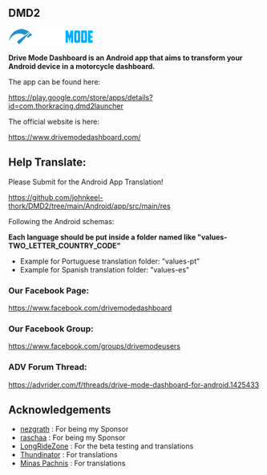 ## DMD2

![DMD2 LOGO](drivemode_logo.png)

**Drive Mode Dashboard is an Android app that aims to transform your Android device in a motorcycle dashboard.**

The app can be found here:

https://play.google.com/store/apps/details?id=com.thorkracing.dmd2launcher



The official website is here:

https://www.drivemodedashboard.com/




## Help Translate:

Please Submit for the Android App Translation!

https://github.com/johnkeel-thork/DMD2/tree/main/Android/app/src/main/res


Following the Android schemas:

**Each language should be put inside a folder named like "values-TWO_LETTER_COUNTRY_CODE"**

- Example for Portuguese translation folder: "values-pt"
- Example for Spanish translation folder: "values-es"




### Our Facebook Page:
https://www.facebook.com/drivemodedashboard


### Our Facebook Group:
https://www.facebook.com/groups/drivemodeusers

    
### ADV Forum Thread:
https://advrider.com/f/threads/drive-mode-dashboard-for-android.1425433



## Acknowledgements
* [nezgrath](https://github.com/nezgrath) : For being my Sponsor
* [raschaa](https://github.com/raschaa) : For being my Sponsor
* [LongRideZone](https://www.facebook.com/longridezone) : For the beta testing and translations
* [Thundinator](https://github.com/Thundinatorp) : For translations
* [Minas Pachnis](https://github.com/mpachnis) : For translations


